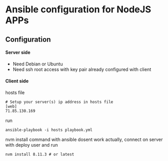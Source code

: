 # Ansible configuration for NodeJS APPs
## Configuration
#### Server side
- Need Debian or Ubuntu 
- Need ssh root access with key pair already configured with client

#### Client side
hosts file
```
# Setup your server(s) ip address in hosts file
[web]
71.85.130.169
```

run
```shell
ansible-playbook -i hosts playbook.yml
```

nvm install command with ansible dosent work actually, connect on server with deploy user and run 
```shell
nvm install 8.11.3 # or latest
```